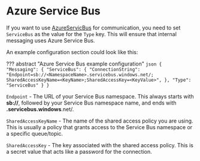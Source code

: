 # Azure Service Bus

If you want to use [AzureServicBus](https://learn.microsoft.com/en-us/azure/service-bus-messaging/service-bus-messaging-overview) for communication, you need to set `ServiceBus` as the value for the `Type` key. This will ensure that internal messaging uses Azure Service Bus.

An example configuration section could look like this:

??? abstract "Azure Service Bus example configuration"
    ```json
    {
      "Messaging": {
        "ServiceBus": {
          "ConnectionString": "Endpoint=sb://<NamespaceName>.servicebus.windows.net/;
          SharedAccessKeyName=<KeyName>;SharedAccessKey=<KeyValue>",
        },
        "Type": "ServiceBus"
      }
    }
    ```

`Endpoint` - The URL of your Service Bus namespace. This always starts with **sb://**, followed by your Service Bus namespace name, and ends with **.servicebus.windows**.net/.

`SharedAccessKeyName` - The name of the shared access policy you are using. This is usually a policy that grants access to the Service Bus namespace or a specific queue/topic.

`SharedAccessKey` - The key associated with the shared access policy. This is a secret value that acts like a password for the connection.

